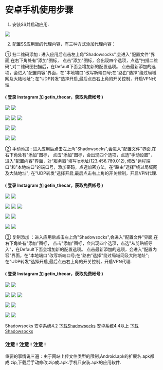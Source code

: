 # 安卓手机使用步骤

1. 安装SS并启动应用.

![](https://github.com/emerson666/superstar-smtown/blob/master/images/logo.png)

2. 配置SS应用里的代理内容，有三种方式添加代理内容：

① 扫二维码添加 : 进入应用后点击左上角"Shadowsocks",会进入"配置文件"界面,在右下角处有"添加"图标，
点击"添加"图标，会出现四个选项，点选"扫描二维码",对二维码图扫描后，在Default下面会增加新的配置选项。
点击最新添加的选项，会进入"配置内容"界面，在"本地端口"改写新端口号;在“路由”选择"绕过局域网及大陆地址";
在"UDP转发"选择开启,最后点击右上角的开关控制，开启VPN代理.   
#### ( 登录 Instagram 加 getin_thecar，获取免费帐号 )

![](https://github.com/emerson666/superstar-smtown/blob/master/images/pro2.png)  ![](https://github.com/emerson666/superstar-smtown/blob/master/images/pro3.png)

![](https://github.com/emerson666/superstar-smtown/blob/master/images/default.png)  ![](https://github.com/emerson666/superstar-smtown/blob/master/images/pro5.png)  ![](https://github.com/emerson666/superstar-smtown/blob/master/images/add.png)

![](https://github.com/emerson666/superstar-smtown/blob/master/images/pro1.png) ![](https://github.com/emerson666/superstar-smtown/blob/master/images/pro6.png)  

![](https://github.com/emerson666/superstar-smtown/blob/master/images/pro8.png)  ![](https://github.com/emerson666/superstar-smtown/blob/master/images/pro7.png)


② 手动添加 : 进入应用后点击左上角"Shadowsocks",会进入"配置文件"界面,在右下角处有"添加"图标，
点击"添加"图标，会出现四个选项，点选"手动设置"，进入"配置内容"界面，对“服务器”填写ip地址(123.456.789.012),
修改"远程端口"和"本地端口"的端口号，添加密码，点选加密方法，在“路由”选择"绕过局域网及大陆地址";
在"UDP转发"选择开启,最后点击右上角的开关控制，开启VPN代理.  
#### ( 登录 Instagram 加 getin_thecar，获取免费帐号 )


![](https://github.com/emerson666/superstar-smtown/blob/master/images/pro2.png)  ![](https://github.com/emerson666/superstar-smtown/blob/master/images/pro3.png)

![](https://github.com/emerson666/superstar-smtown/blob/master/images/default.png)  ![](https://github.com/emerson666/superstar-smtown/blob/master/images/pro9.png)  ![](https://github.com/emerson666/superstar-smtown/blob/master/images/add.png)

![](https://github.com/emerson666/superstar-smtown/blob/master/images/pro1.png) ![](https://github.com/emerson666/superstar-smtown/blob/master/images/pro6.png)  

![](https://github.com/emerson666/superstar-smtown/blob/master/images/pro8.png)  ![](https://github.com/emerson666/superstar-smtown/blob/master/images/pro7.png)

③ 复制添加 ：进入应用后点击左上角"Shadowsocks",会进入"配置文件"界面,在右下角处有"添加"图标，
点击"添加"图标，会出现四个选项，点选"从剪贴板导入"，在Default下面会增加新的配置选项。
点击最新添加的选项，会进入"配置内容"界面，在"本地端口"改写新端口号;在“路由”选择"绕过局域网及大陆地址";
在"UDP转发"选择开启,最后点击右上角的开关控制，开启VPN代理.  
#### ( 登录 Instagram 加 getin_thecar，获取免费帐号 )


![](https://github.com/emerson666/superstar-smtown/blob/master/images/pro2.png)  ![](https://github.com/emerson666/superstar-smtown/blob/master/images/pro3.png)

![](https://github.com/emerson666/superstar-smtown/blob/master/images/default.png)  ![](https://github.com/emerson666/superstar-smtown/blob/master/images/pro4.png)  ![](https://github.com/emerson666/superstar-smtown/blob/master/images/add.png)

![](https://github.com/emerson666/superstar-smtown/blob/master/images/pro1.png) ![](https://github.com/emerson666/superstar-smtown/blob/master/images/pro6.png)  

![](https://github.com/emerson666/superstar-smtown/blob/master/images/pro8.png)  ![](https://github.com/emerson666/superstar-smtown/blob/master/images/pro7.png)

Shadowsocks 安卓系统4.2 [下载Shadowsocks](https://github.com/emerson666/Proxytools/raw/master/android_ss_v3.0.3.zip)  安卓系统4.4以上 [下载Shadowsocks](https://github.com/emerson666/Proxytools/raw/master/android_ss_v4.1.6.zip) 

### 注意 ! 注意 ! 注意 !
重要的事情说三遍：由于网站上传文件类型的限制,Android.apk的扩展名.apk都成.zip,下载后手动修改.zip成.apk.手机只安装.apk的应用软件.

